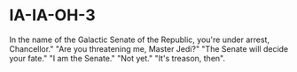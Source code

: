 # IA-IA-OH-3
In the name of the Galactic Senate of the Republic, you're under arrest, Chancellor." "Are you threatening me, Master Jedi?" "The Senate will decide your fate." "I am the Senate." "Not yet." "It's treason, then". 
